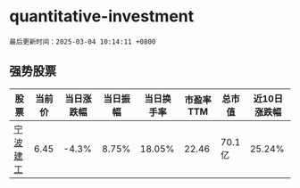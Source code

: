 # quantitative-investment

`最后更新时间：2025-03-04 10:14:11 +0800`

## 强势股票

|股票|当前价|当日涨跌幅|当日振幅|当日换手率|市盈率TTM|总市值|近10日涨跌幅|
|----|----|----|----|----|----|----|----|
|[宁波建工](https://xueqiu.com/S/SH601789)|6.45|-4.3%|8.75%|18.05%|22.46|70.1亿|25.24%|
